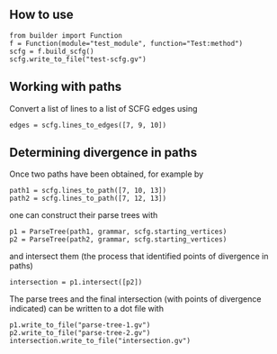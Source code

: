 ## How to use

```
from builder import Function
f = Function(module="test_module", function="Test:method")
scfg = f.build_scfg()
scfg.write_to_file("test-scfg.gv")
```
## Working with paths

Convert a list of lines to a list of SCFG edges using
```
edges = scfg.lines_to_edges([7, 9, 10])
```

## Determining divergence in paths

Once two paths have been obtained, for example by
```
path1 = scfg.lines_to_path([7, 10, 13])
path2 = scfg.lines_to_path([7, 12, 13])
```

one can construct their parse trees with
```
p1 = ParseTree(path1, grammar, scfg.starting_vertices)
p2 = ParseTree(path2, grammar, scfg.starting_vertices)
```

and intersect them (the process that identified points of divergence in paths)
```
intersection = p1.intersect([p2])
```

The parse trees and the final intersection (with points of divergence indicated) can be written to a dot file with
```
p1.write_to_file("parse-tree-1.gv")
p2.write_to_file("parse-tree-2.gv")
intersection.write_to_file("intersection.gv")
```
